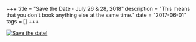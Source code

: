 +++
title = "Save the Date - July 26 & 28, 2018"
description = "This means that you don't book anything else at the same time."
date = "2017-06-01"
tags = []
+++

[![Save the date!](/images/assets/savethedate_26_28.png)](/)
